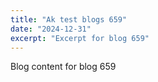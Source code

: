 ```yaml
---
title: "Ak test blogs 659"
date: "2024-12-31"
excerpt: "Excerpt for blog 659"
---
```


Blog content for blog 659